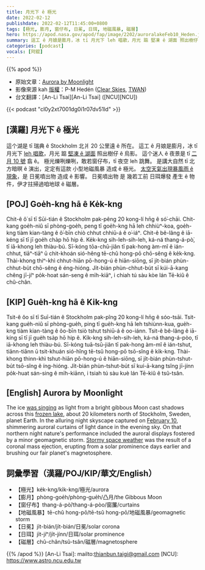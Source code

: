 ```yaml
---
title: 月光下 ê 極光
date: 2022-02-12
publishdate: 2022-02-12T11:45:00+0800
tags: [極光, 膨月, 窗仔布, 日冕, 日珥, 地磁風暴, 磁層]
hero: https://apod.nasa.gov/apod/fap/image/2202/auroralakeFeb10_Heden.jpg
summary: 這工 ê 月娘是膨月，冰 tī 月光下 leh 唱歌，月光 踮 堅凍 ê 湖面 照出樹仔 ê 烏影。
categories: [podcast]
vocals: [阿錕]
---
```


{{% apod %}}

- 原始文章：[Aurora by Moonlight](https://apod.nasa.gov/apod/ap220212.html)
- 影像來源 kah [版權][copyright]：P-M Hedén ([Clear Skies](http://www.clearskies.se/), [TWAN](http://www.twanight.org/))
- 台文翻譯：[An-Li Tsai][An-Li Tsai] ([NCU][NCU])

{{< podcast "cl0y2xt7001dg0i1r07dv51ld" >}}

## [漢羅] 月光下 ê 極光
這个湖是 tī 瑞典 ê Stockholm 北爿 20 公里遠 ê 所在。
這工 ê 月娘是膨月，冰 tī 月光下 [leh 唱歌][was singing]，月光 踮 [堅凍 ê 湖面][frozen lake] 照出樹仔 ê 烏影。
這个迷人 ê 夜景是 tī [二月 10 號][February 10] 翕 ê。
極光爍咧爍咧，敢若窗仔布，tī 夜空 leh 跳舞。
是講大自然 tī 北方暗暝 ê 演出，定定有這款 小型地磁風暴 造成 ê 極光。
[太空天氣出現暴風雨 ê 現象][Stormy space weather]，是 日冕噴出物 造成 ê 影響。
日冕噴出物 是 幾若工前 日珥爆發 產生 ê 物件，伊才拄掃過咱地球 ê 磁層。

## [POJ] Goe̍h-kng hā ê Ke̍k-kng
Chit-ê ô͘ sī tī Sūi-tián ê Stockholm pak-pêng 20 kong-lí hn̄g ê só͘-chāi.
Chit-kang goe̍h-niû sī phòng-goe̍h, peng tī goe̍h-kng hā leh chhiùⁿ-koa, goe̍h-kng tiàm kian-tàng ê ô͘-bīn chiò chhut chhiū-á ê o͘-iáⁿ.
Chit-ê bê-lâng ê iā-kéng sī tī jī goe̍h cha̍p hō hip ê.
Ke̍k-kng sih-leh-sih-leh, ká-ná thang-á-pò͘, tī iā-khong leh thiàu-bú.
Sī-kóng tōa-chū-jiân tī pak-hong àm-mî ê ián-chhut, tiāⁿ-tiāⁿ ū chit-khoán sió-hêng tē-chû hong-pō chō-sêng ê ke̍k-kng.
Thài-khong thiⁿ-khì chhut-hiān pō-hong-ú ê hiān-siōng, sī ji̍t-bián phùn-chhut-bu̍t chō-sêng ê éng-hióng.
Ji̍t-bián phùn-chhut-bu̍t sī kúi-ā-kang chêng jī-jíⁿ po̍k-hoat sán-seng ê mi̍h-kiāⁿ, i chiah tú sàu kòe lán Tē-kiû ê chû-chân.

## [KIP] Gue̍h-kng hā ê Ki̍k-kng
Tsit-ê ôo sī tī Suī-tián ê Stockholm pak-pîng 20 kong-lí hn̄g ê sóo-tsāi.
Tsit-kang gue̍h-niû sī phòng-gue̍h, ping tī gue̍h-kng hā leh tshiùnn-kua, gue̍h-kng tiàm kian-tàng ê ôo-bīn tsiò tshut tshiū-á ê oo-iánn.
Tsit-ê bê-lâng ê iā-kíng sī tī jī gue̍h tsa̍p hō hip ê.
Ki̍k-kng sih-leh-sih-leh, ká-ná thang-á-pòo, tī iā-khong leh thiàu-bú.
Sī-kóng tuā-tsū-jiân tī pak-hong àm-mî ê ián-tshut, tiānn-tiānn ū tsit-khuán sió-hîng tē-tsû hong-pō tsō-sîng ê ki̍k-kng.
Thài-khong thinn-khì tshut-hiān pō-hong-ú ê hiān-siōng, sī ji̍t-bián phùn-tshut-bu̍t tsō-sîng ê íng-hióng.
Ji̍t-bián phùn-tshut-bu̍t sī kuí-ā-kang tsîng jī-jínn po̍k-huat sán-sing ê mi̍h-kiānn, i tsiah tú sàu kuè lán Tē-kiû ê tsû-tsân.

## [English] Aurora by Moonlight
The ice [was singing][was singing] as light from a bright gibbous Moon cast shadows across this [frozen lake][frozen lake], about 20 kilometers north of Stockholm, Sweden, planet Earth.
In the alluring night skyscape captured on [February 10][February 10], shimmering auroral curtains of light dance in the evening sky.
On that northern night nature's performance included the auroral displays fostered by a minor geomagnetic storm.
[Stormy space weather][Stormy space weather] was the result of a coronal mass ejection, erupting from a solar prominence days earlier and brushing our fair planet's magnetosphere.

## 詞彙學習（漢羅/POJ/KIP/華文/English）
- 【極光】ke̍k-kng/ki̍k-kng/極光/aurora
- 【膨月】phòng-goe̍h/phòng-gue̍h/凸月/the Gibbous Moon
- 【窗仔布】thang-á-pò͘/thang-á-pòo/窗簾/curtains
- 【地磁風暴】tē-chû hong-pō/tē-tsû hong-pō/地磁風暴/geomagnetic storm
- 【日冕】ji̍t-bián/ji̍t-bián/日冕/solar corona
- 【日珥】ji̍t-jíⁿ/ji̍t-jínn/日珥/solar prominence
- 【磁層】chû-chân/tsû-tsân/磁層/magnetosphere


{{% /apod %}}
[An-Li Tsai]: mailto:thianbun.taigi@gmail.com
[NCU]: https://www.astro.ncu.edu.tw

[copyright]: https://apod.nasa.gov/apod/fap/lib/about_apod.html#srapply

[was singing]:https://www.sciencerendezvous.ca/activities/2020/12/30/hear-ice-sing/
[frozen lake]:https://climate.nasa.gov/interactives/global-ice-viewer#/
[February 10]:https://spaceweather.com/archive.php?view=1&day=10&month=02&year=2022
[Stormy space weather]:https://www.nasa.gov/feature/goddard/2021/five-questions-about-space-weather-and-its-effects-on-earth-answered
